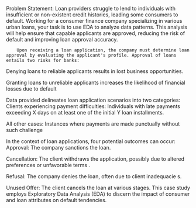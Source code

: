 Problem Statement:
        Loan providers struggle to lend to individuals with insufficient or non-existent credit histories, leading some consumers to default. Working for a consumer finance company specializing in various urban loans, your task is to use EDA to analyze data patterns. This analysis will help ensure that capable applicants are approved, reducing the risk of default and improving loan approval accuracy.
        
        Upon receiving a loan application, the company must determine loan approval by evaluating the applicant's profile. Approval of loans entails two risks for banks: 
Denying loans to reliable applicants results in lost business opportunities.

Granting loans to unreliable applicants increases the likelihood of financial losses due to default

   Data provided delineates loan application scenarios into two categories:
Clients experiencing payment difficulties: Individuals with late payments exceeding X days on at least one of the initial Y loan installments.

All other cases: Instances where payments are made punctually without such challenge

   In the context of loan applications, four potential outcomes can occur:
Approval: The company sanctions the loan.

Cancellation: The client withdraws the application, possibly due to altered preferences or unfavorable terms .

Refusal: The company denies the loan, often due to client inadequacie s.

Unused Offer: The client cancels the loan at various stages. This case study employs Exploratory Data Analysis (EDA) to discern the impact of consumer and loan attributes on default tendencies.

